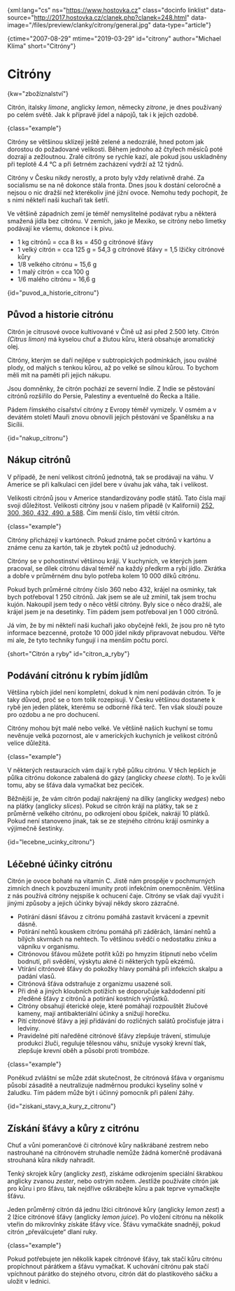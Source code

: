 
{xml:lang="cs" ns="https://www.hostovka.cz" class="docinfo linklist" data-source="http://2017.hostovka.cz/clanek.php?clanek=248.html" data-image="/files/preview/clanky/citrony/general.jpg" data-type="article"}

{ctime="2007-08-29" mtime="2019-03-29" id="citrony" author="Michael Klíma" short="Citróny"}

# Citróny

<!-- generated attribute kw by user_udpatekw.sh on 2020-02-28, do not edit -->

{kw="zbožíznalství"}

Citrón, italsky _limone_, anglicky _lemon_, německy _zitrone_, je dnes používaný po celém světě. Jak k přípravě jídel a nápojů, tak i k jejich ozdobě.

{class="example"}

Citróny se většinou sklízejí ještě zelené a nedozrálé, hned potom jak dorostou do požadované velikosti. Během jednoho až čtyřech měsíců poté dozrají a zežloutnou. Zralé citróny se rychle kazí, ale pokud jsou uskladněny při teplotě 4.4 °C a při šetrném zacházení vydrží až 12 týdnů.

Citróny v Česku nikdy nerostly, a proto byly vždy relativně drahé. Za socialismu se na ně dokonce stála fronta. Dnes jsou k dostání celoročně a nejsou o nic dražší než kterékoliv jiné jižní ovoce. Nemohu tedy pochopit, že s nimi někteří naši kuchaři tak šetří.

Ve většině západních zemí je téměř nemyslitelné podávat rybu a některá smažená jídla bez citrónu. V zemích, jako je Mexiko, se citróny nebo limetky podávají ke všemu, dokonce i k pivu.

  * 1 kg citrónů = cca 8 ks = 450 g citrónové šťávy
  * 1 velký citrón = cca 125 g = 54,3 g citrónové šťávy = 1,5 lžičky citrónové kůry
  * 1/8 velkého citrónu = 15,6 g
  * 1 malý citrón = cca 100 g
  * 1/6 malého citrónu = 16,6 g

{id="puvod\_a\_historie_citronu"}

## Původ a historie citrónu

Citrón je citrusové ovoce kultivované v Číně už asi před 2.500 lety. Citrón _(Citrus limon)_ má kyselou chuť a žlutou kůru, která obsahuje aromatický olej.

Citróny, kterým se daří nejlépe v subtropických podmínkách, jsou oválné plody, od malých s tenkou kůrou, až po velké se silnou kůrou. To bychom měli mít na paměti při jejich nákupu.

Jsou domněnky, že citrón pochází ze severní Indie. Z Indie se pěstování citrónů rozšířilo do Persie, Palestiny a eventuelně do Řecka a Itálie.

Pádem římského císařství citróny z Evropy téměř vymizely. V osmém a v devátém století Mauři znovu obnovili jejich pěstování ve Španělsku a na Sicílii.

{id="nakup_citronu"}

## Nákup citrónů

V případě, že není velikost citrónů jednotná, tak se prodávají na váhu. V Americe se při kalkulaci cen jídel bere v úvahu jak váha, tak i velikost.

Velikosti citrónů jsou v Americe standardizovány podle států. Tato čísla mají svoji důležitost. Velikosti citróny jsou v našem případě (v Kalifornii) [252, 300, 360, 432, 490, a 588][1]. Čím menší číslo, tím větší citrón.

{class="example"}

Citróny přicházejí v kartónech. Pokud známe počet citrónů v kartónu a známe cenu za kartón, tak je zbytek počtů už jednoduchý.

Citróny se v pohostinství většinou krájí. V kuchyních, ve kterých jsem pracoval, se dílek citrónu dával téměř na každý předkrm a rybí jídlo. Zkrátka a dobře v průměrném dnu bylo potřeba kolem 10 000 dílků citrónu.

Pokud bych průměrné citróny číslo 360 nebo 432, krájel na osminky, tak bych potřeboval 1 250 citrónů. Jak jsem se ale už zmínil, tak jsem trochu kujón. Nakoupil jsem tedy o něco větší citróny. Byly sice o něco dražší, ale krájel jsem je na desetinky. Tím pádem jsem potřeboval jen 1 000 citrónů.

Já vím, že by mi někteří naši kuchaři jako obyčejně řekli, že jsou pro ně tyto informace bezcenné, protože 10 000 jídel nikdy připravovat nebudou. Věřte mi ale, že tyto techniky fungují i na menším počtu porcí.

{short="Citrón a ryby" id="citron\_a\_ryby"}

## Podávání citrónu k rybím jídlům

Většina rybích jídel není kompletní, dokud k nim není podáván citrón. To je taky důvod, proč se o tom tolik rozepisuji. V Česku většinou dostanete k rybě jen jeden plátek, kterému se odborně říká terč. Ten však slouží pouze pro ozdobu a ne pro dochucení.

Citróny mohou být malé nebo velké. Ve většině našich kuchyní se tomu nevěnuje velká pozornost, ale v amerických kuchyních je velikost citrónů velice důležitá.

{class="example"}

V některých restauracích vám dají k rybě půlku citrónu. V těch lepších je půlka citrónu dokonce zabalená do gázy (anglicky _cheese cloth_). To je kvůli tomu, aby se šťáva dala vymačkat bez peciček.

Běžnější je, že vám citrón podají nakrájený na dílky (anglicky _wedges_) nebo na plátky (anglicky _slices_). Pokud se citrón krájí na plátky, tak se z průměrně velkého citrónu, po odkrojení obou špiček, nakrájí 10 plátků. Pokud není stanoveno jinak, tak se ze stejného citrónu krájí osminky a výjimečně šestinky.

{id="lecebne\_ucinky\_citronu"}

## Léčebné účinky citrónu

Citrón je ovoce bohaté na vitamín C. Jistě nám prospěje v pochmurných zimních dnech k povzbuzení imunity proti infekčním onemocněním. Většina z nás používá citróny nejspíše k ochucení čaje. Citróny se však dají využít i jinými způsoby a jejich účinky bývají někdy skoro zázračné.

  * Potírání dásní šťávou z citrónu pomáhá zastavit krvácení a zpevnit dásně.
  * Potírání nehtů kouskem citrónu pomáhá při záděrách, lámání nehtů a bílých skvrnách na nehtech. To většinou svědčí o nedostatku zinku a vápníku v organismu.
  * Citrónovou šťávou můžete potřít kůži po hmyzím štípnutí nebo včelím bodnutí, při svědění, výskytu akné či některých typů ekzémů.
  * Vtírání citrónové šťávy do pokožky hlavy pomáhá při infekcích skalpu a padání vlasů.
  * Citrónová šťáva odstraňuje z organizmu usazené soli.
  * Při dně a jiných kloubních potížích se doporučuje každodenní pití zředěné šťávy z citrónů a potírání kostních výrůstků.
  * Citróny obsahují éterické oleje, které pomáhají rozpouštět žlučové kameny, mají antibakteriální účinky a snižují horečku.
  * Pití citrónové šťávy a její přidávání do rozličných salátů pročisťuje játra i ledviny.
  * Pravidelné pití naředěné citrónové šťávy zlepšuje trávení, stimuluje produkci žluči, reguluje tělesnou váhu, snižuje vysoký krevní tlak, zlepšuje krevní oběh a působí proti trombóze.

{class="example"}

Poněkud zvláštní se může zdát skutečnost, že citrónová šťáva v organismu působí zásaditě a neutralizuje nadměrnou produkci kyseliny solné v žaludku. Tím pádem může být i účinný pomocník při pálení žáhy.

{id="ziskani\_stavy\_a\_kury\_z_citronu"}

## Získání šťávy a kůry z citrónu

Chuť a vůni pomerančové či citrónové kůry naškrábané zestrem nebo nastrouhané na citrónovém struhadle nemůže žádná komerčně prodávaná strouhaná kůra nikdy nahradit.

Tenký skrojek kůry (anglicky _zest_), získáme odkrojením speciální škrabkou anglicky zvanou _zester_, nebo ostrým nožem. Jestliže používáte citrón jak pro kůru i pro šťávu, tak nejdříve oškrábejte kůru a pak teprve vymačkejte šťávu.

Jeden průměrný citrón dá jednu lžíci citrónové kůry (anglicky _lemon zest_) a 2 lžíce citrónové šťávy (anglicky _lemon juice_). Po vložení citrónu na několik vteřin do mikrovlnky získáte šťávy více. Šťávu vymačkáte snadněji, pokud citrón „převálcujete“ dlaní ruky.

{class="example"}

Pokud potřebujete jen několik kapek citrónové šťávy, tak stačí kůru citrónu propíchnout párátkem a šťávu vymačkat. K uchování citrónu pak stačí vpíchnout párátko do stejného otvoru, citrón dát do plastikového sáčku a uložit v lednici.

 [1]: https://books.google.com/books?id=2ZtMAQAAMAAJ&lpg=PA3087&ots=yCc1RK3bQK&dq=usa%20lemon%20sizes%20252%2C%20300%2C%20360%2C%20432%2C%20490%2C%20a%20588&hl=cs&pg=PA3087#v=onepage&q=usa%20lemon%20sizes%20252,%20300,%20360,%20432,%20490,%20a%20588

